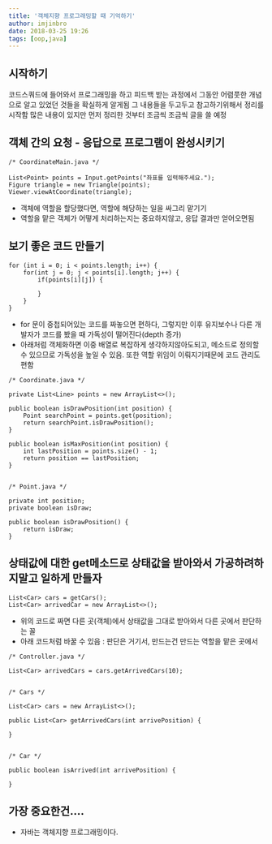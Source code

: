 ```yaml
---
title: '객체지향 프로그래밍할 때 기억하기'
author: imjinbro
date: 2018-03-25 19:26
tags: [oop,java]
---
```


## 시작하기
코드스쿼드에 들어와서 프로그래밍을 하고 피드백 받는 과정에서 그동안 어렴풋한 개념으로 알고 있었던 것들을 확실하게 알게됨 그 내용들을 두고두고 참고하기위해서 정리를 시작함 많은 내용이 있지만 먼저 정리한 것부터 조금씩 조금씩 글을 쓸 예정  
  
## 객체 간의 요청 - 응답으로 프로그램이 완성시키기
```
/* CoordinateMain.java */

List<Point> points = Input.getPoints("좌표를 입력해주세요.");
Figure triangle = new Triangle(points);
Viewer.viewAtCoordinate(triangle);
```
* 객체에 역할을 할당했다면, 역할에 해당하는 일을 싸그리 맡기기  
* 역할을 맡은 객체가 어떻게 처리하는지는 중요하지않고, 응답 결과만 얻어오면됨  
  
## 보기 좋은 코드 만들기
```
for (int i = 0; i < points.length; i++) {
    for(int j = 0; j < points[i].length; j++) {
    	if(points[i][j]) {
        	
        }
    }
}
```
* for 문이 중첩되어있는 코드를 짜놓으면 편하다, 그렇지만 이후 유지보수나 다른 개발자가 코드를 봤을 때 가독성이 떨어진다(depth 증가)  
* 아래처럼 객체화하면 이중 배열로 복잡하게 생각하지않아도되고, 메소드로 정의할 수 있으므로 가독성을 높일 수 있음. 또한 역할 위임이 이뤄지기때문에 코드 관리도 편함  
```
/* Coordinate.java */

private List<Line> points = new ArrayList<>();  

public boolean isDrawPosition(int position) {  
    Point searchPoint = points.get(position);  
    return searchPoint.isDrawPosition();  
}  

public boolean isMaxPosition(int position) {  
    int lastPosition = points.size() - 1;  
    return position == lastPosition;  
}


/* Point.java */  

private int position;
private boolean isDraw;  

public boolean isDrawPosition() {  
    return isDraw;  
}  
```
  
## 상태값에 대한 get메소드로 상태값을 받아와서 가공하려하지말고 일하게 만들자
```
List<Car> cars = getCars();
List<Car> arrivedCar = new ArrayList<>();
```
* 위의 코드로 짜면 다른 곳(객체)에서 상태값을 그대로 받아와서 다른 곳에서 판단하는 꼴  
* 아래 코드처럼 바꿀 수 있음 : 판단은 거기서, 만드는건 만드는 역할을 맡은 곳에서  
```
/* Controller.java */

List<Car> arrivedCars = cars.getArrivedCars(10);


/* Cars */

List<Car> cars = new ArrayList<>();

public List<Car> getArrivedCars(int arrivePosition) {
	
}


/* Car */

public boolean isArrived(int arrivePosition) {
    
}
```
  
## 가장 중요한건....
* 자바는 객체지향 프로그래밍이다.